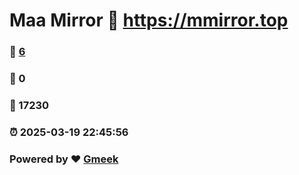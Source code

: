 # Maa Mirror :link: https://mmirror.top 
### :page_facing_up: [6](https://mmirror.top/tag.html) 
### :speech_balloon: 0 
### :hibiscus: 17230 
### :alarm_clock: 2025-03-19 22:45:56 
### Powered by :heart: [Gmeek](https://github.com/Meekdai/Gmeek)
